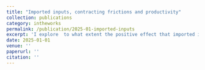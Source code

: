 ```yaml
---
title: "Imported inputs, contracting frictions and productivity"
collection: publications
category: intheworks
permalink: /publication/2025-01-imported-inputs
excerpt: 'I explore  to what extent the positive effect that imported inputs has on domestic firm's productivity is accounted by an (indirect) access to foreign contract enforcement institutions. Based on the identifying assumption that customized inputs are affected by contracting frictions but homogeneous inputs are not, I can separately identify this channel from a more broad “quality” effect (foreign inputs are vertically differentiated from domestic ones) by combining a rich microdata from Mexico at the firm-input-source level and a theoretical model of contracting frictions and international trade.'
date: 2025-01-01
venue: ''
paperurl: ''
citation: ''
---
```

